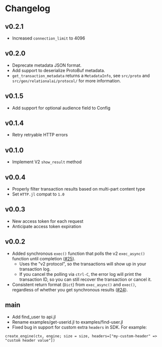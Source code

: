 # Changelog

## v0.2.1
* Increased `connection_limit` to 4096

## v0.2.0
* Deprecate metadata JSON format.
* Add support to deserialize ProtoBuf metadata.
* `get_transaction_metadata` returns a `MetadataInfo`, see `src/proto`
  and `src/gen/relationalai/protocol/` for more information.

## v0.1.5
* Add support for optional audience field to Config

## v0.1.4
* Retry retryable HTTP errors

## v0.1.0
* Implement V2 `show_result` method

## v0.0.4
* Properly filter transaction results based on multi-part content type
* Set `HTTP.jl` compat to `1.0`

## v0.0.3
* New access token for each request
* Anticipate access token expiration

## v0.0.2

* Added synchronous `exec()` function that polls the v2 `exec_async()` function until completion ([#25](https://github.com/RelationalAI/rai-sdk-julia/pull/25)).
    - Uses the "v2 protocol", so the transactions will show up in your transaction log.
    - If you cancel the polling via `ctrl-C`, the error log will print the transaction ID, so you can still
      recover the transaction or cancel it.
* Consistent return format (`Dict`) from `exec_async()` and `exec()`, regardless of whether you get synchronous results ([#24](https://github.com/RelationalAI/rai-sdk-julia/pull/24)).

## main

* Add find_user to api.jl
* Rename examples/get-userid.jl to examples/find-user.jl
* Fixed bug in support for custom extra `headers` in SDK. For example:
```
create_engine(ctx, engine; size = size, headers=["my-custom-header" => "custom header value"])
```
